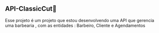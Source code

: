 ## API-ClassicCut💈 
Esse projeto é um projeto que estou desenvolvendo uma API que gerencia uma barbearia , com as entidades : Barbeiro, Cliente e Agendamentos
